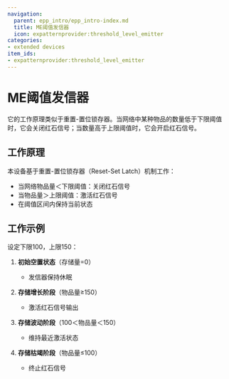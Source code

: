 ```yaml
---
navigation:
  parent: epp_intro/epp_intro-index.md
  title: ME阈值发信器
  icon: expatternprovider:threshold_level_emitter
categories:
- extended devices
item_ids:
- expatternprovider:threshold_level_emitter
---
```


# ME阈值发信器

<GameScene zoom="8" background="transparent">
  <ImportStructure src="../structure/cable_threshold_level_emitter.snbt"></ImportStructure>
</GameScene>

它的工作原理类似于重置-置位锁存器。当网络中某种物品的数量低于下限阈值时，它会关闭红石信号；当数量高于上限阈值时，它会开启红石信号。

## 工作原理
本设备基于重置-置位锁存器（Reset-Set Latch）机制工作：
- 当网络物品量＜下限阈值：关闭红石信号
- 当物品量＞上限阈值：激活红石信号
- 在阈值区间内保持当前状态

## 工作示例
设定下限100，上限150：

1. **初始空置状态**（存储量=0）
   - 发信器保持休眠

2. **存储增长阶段**（物品量≥150）
   - 激活红石信号输出

3. **存储波动阶段**（100＜物品量＜150）
   - 维持最近激活状态

4. **存储枯竭阶段**（物品量≤100）
   - 终止红石信号
